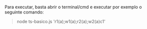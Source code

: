 Para executar, basta abrir o terminal/cmd e executar por exemplo o seguinte comando:

>node ts-basico.js 'r1(a);w1(a);r2(a);w2(a)c1'